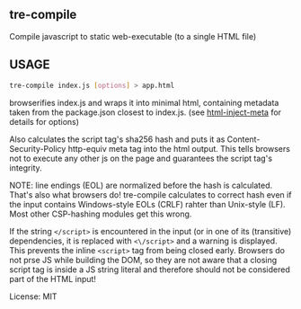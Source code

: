 tre-compile
---

Compile javascript to static web-executable (to a single HTML file)

## USAGE

``` bash
tre-compile index.js [options] > app.html
```

browserifies index.js and wraps it into minimal html, containing metadata taken from the package.json closest to index.js. (see [html-inject-meta](htps://npmjs.com/package/html-inject-meta) for details for options)

Also calculates the script tag's sha256 hash and puts it as Content-Security-Policy http-equiv meta tag into the html output. This tells browsers not to execute any other js on the page and guarantees the script tag's integrity.

NOTE: line endings (EOL) are normalized before the hash is calculated. That's also what browsers do! tre-compile calculates to correct hash even if the input contains Windows-style EOLs (CRLF) rahter than Unix-style (LF). Most other CSP-hashing modules get this wrong.

If the string `</script>` is encountered in the input (or in one of its (transitive) dependencies, it is replaced with `<\/script>` and a warning is displayed. This prevents the inline `<script>` tag from being closed early. Browsers do not prse JS while building the DOM, so they are not aware that a closing script tag is inside a JS string literal and therefore should not be considered part of the HTML input!

License: MIT
